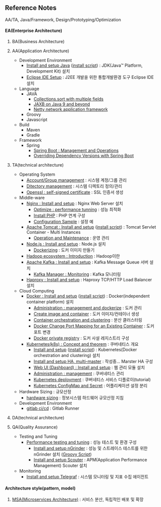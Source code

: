 ## Reference Notes
AA/TA, Java/Framework, Design/Prototyping/Optimization

#### EA(Enterprise Architecture)

1. BA(Business Architecture)

2. AA(Application Architecture)
    * Development Environment
      + [Install and setup Java](architecture.application/java/install.n.setup.jdk.md) ([install script](architecture.application/java/install.n.setup.script.jdk.md)) : JDK(Java™ Platform, Development Kit) 설치
      + [Eclipse IDE Setup](eclipse.ide.setup.md) : J2EE 개발을 위한 통합개발환경 도구 Eclipse IDE 설치
    * Language
      + JAVA
        - [Collections.sort with multiple fields](architecture.application/java/collections.sort.sample.md)
        - [JAXB on Java 9 and beyond](architecture.application/java/jaxb.on.java.9.n.beyond.md)
        - [Netty network application framework](architecture.application/java/netty.nio.network.framework.md)
      + Groovy
      + Javascript
    * Build
      + Maven
      + Gradle
    * Framework
      + Spring
        - [Spring Boot : Management and Operations](architecture.application/framework/springboot.management.n.operations.md)
        - [Overriding Dependency Versions with Spring Boot](architecture.application/framework/springboot.transitive.dependency.md)

3. TA(technical architecture)
    * Operating System
      + [Account/Group management](operating.system/management.account.n.group.md) : 시스템 계정/그룹 관리
      + [Ditectory management](operating.system/management.directory.md) : 시스템 디렉토리 정의/관리
      + [Openssl : self-signed certificate](operating.system/openssl.self.signed.certificate.md) : SSL 인증서 생성
    * Middle-ware
      + [Nginx : Install and setup](architecture.solution/nginx/install.n.setup.md) : Nginx Web Server 설치
        - [Optimize : performance tunning](architecture.solution/nginx/optimize.performance.tunning.md) : 성능 최적화
        - [Install PHP](architecture.solution/nginx/install.n.setup.php.md) : PHP 연계 구성
        - [Configuration Sample](architecture.solution/nginx/configuration.sample.md) : 설정 예
      + [Apache Tomcat : Install and setup](architecture.solution/apache.tomcat/install.n.setup.md) ([install script](architecture.solution/apache.tomcat/install.n.setup.script.md)) : Tomcat Servlet Container - Multi Instances
        - [Operation and Maintenance](architecture.solution/apache.tomcat/operation.n.maintenance.md) : 운영 관리
      + [Node.js : Install and setup](architecture.solution/node.js/install.n.setup.md) : Node.js 설치
        - [Dockerizing](architecture.solution/node.js/dockerizing.md) : 도커 이미지 만들기
      + [Hadoop ecosystem : Introduction](architecture.solution/hadoop/introduction.md) : Hadoop이란
      + [Apache Kafka : Install and setup](architecture.solution/apache.kafka/install.n.setup.md) : Kafka Message Queue 서버 설치
        - [Kafka Manager : Monitoring](architecture.solution/apache.kafka/install.n.setup.kafka.manager.md) : Kafka 모니터링 
      + [Haproxy : Install and setup](architecture.solution/haproxy/install.n.setup.md) : Haproxy TCP/HTTP Load Balancer 설치
    * Cloud Computing
      + [Docker : Install and setup](architecture.solution/docker/install.n.setup.md) ([install script](architecture.solution/docker/install.n.setup.script.md)) : Docker(independent container platform) 설치
        - [Administration : management and dockerize](architecture.solution/docker/administration.management.md) : 도커 관리
        - [Create image and container](architecture.solution/docker/create.image.n.container.md) : 도커 이미지/컨테이너 생성
        - [Container orchestration and clustering](architecture.solution/docker/orchestration.n.clustering.md) : 분산 클러스터링
        - [Docker Change Port Mapping for an Existing Container](architecture.solution/docker/change.port.mapping.md) : 도커 포트 변경
        - [Docker private registry](architecture.solution/docker/private.registry.md) : 도커 사설 레지스트리 구성
      + [Kubernetes(k8s) : Concept and theorem](architecture.solution/kubernetes/concept.theorem.md) : 쿠버네티스 개요
        - [Install and setup](architecture.solution/kubernetes/install.n.setup.md) ([install script](architecture.solution/kubernetes/install.n.setup.script.md)) : Kubernetes(Docker orchestration and clustering) 설치
        - [Install and setup HA, multi-master](architecture.solution/kubernetes/master.node.cluster.ha.md) : 작성중... Marster HA 구성
        - [Web UI (Dashboard) : Install and setup](architecture.solution/kubernetes/install.n.setup.dashboard.md) : 웹 관리 모듈 설치
        - [Administration : management](architecture.solution/kubernetes/administration.management.md) : 쿠버네티스 관리
        - [Kubernetes deployment](architecture.solution/kubernetes/how.to.deployment.md) : 쿠버네티스 서비스 디플로이(tutorial)
        - [Kubernetes ConfigMap and Secret](architecture.solution/kubernetes/configMap.n.secret.md) : 어플리케이션 설정 분리
    * Hardware Sizing : 규모산정  
      + [hardware sizing](operating.system/hardware.sizing.md) : 정보시스템 하드웨어 규모산정 지침
    * Development Environment  
      + [gitlab ci/cd](architecture.solution/gitlab/gitlab.ci.cd.md) : Gitlab Runner
     
4. DA(technical architecture)

5. QA(Quality Assurance)
    * Testing and Tuning
      + [Performance testing and tuning](architecture.quality.assurance/performance.testing.and.tuning.md) : 성능 테스트 및 환경 구성
        - [Install and setup nGrinder](architecture.quality.assurance/install.n.setup.ngrinder.md) : 성능 및 스트레이스 테스트를 위한 nGrinder 설치 ([Groovy Script](QA/ngrinder.groovy.script.md))
        - [Install and setup Scouter](architecture.quality.assurance/install.n.setup.scouter.md) : APM(Application Performance Management) Scouter 설치
    * Monitoring
      + [Install and setup Telegraf](architecture.quality.assurance/install.n.setup.telegraf.md) : 시스템 모니터링 및 지표 수집 에이전트

#### Architecture style(pattern, model)

1. [MSA(Microservices Architecture)](architecture.style/MSA/concept.md) : 서비스 분산, 독립적인 배포 및 확장
